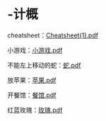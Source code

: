 # -计概
cheatsheet：[Cheatsheet(1).pdf](https://github.com/user-attachments/files/18538161/Cheatsheet.1.pdf)

小游戏：[小游戏.pdf](https://github.com/user-attachments/files/18538300/default.pdf)

不能左上移动的蛇：[蛇.pdf](https://github.com/user-attachments/files/18538166/default.pdf)

放苹果：[苹果.pdf](https://github.com/user-attachments/files/18538251/default.pdf)

开餐馆：[餐馆.pdf](https://github.com/user-attachments/files/18538264/default.pdf)

红蓝玫瑰：[玫瑰.pdf](https://github.com/user-attachments/files/18538278/default.pdf)




